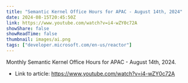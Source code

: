 ```yaml
---
title: "Semantic Kernel Office Hours for APAC - August 14th, 2024"
date: 2024-08-15T20:45:50Z
link: https://www.youtube.com/watch?v=i4-wZY0c72A
showShare: false
showReadTime: false
thumbnail: images/ai.png
tags: ["developer.microsoft.com/en-us/reactor"]
---
```

Monthly Semantic Kernel Office Hours for APAC - August 14th, 2024.

- Link to article: https://www.youtube.com/watch?v=i4-wZY0c72A